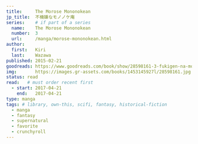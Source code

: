 ```yaml
---
title:     The Morose Mononokean
jp_title:  不機嫌なモノノケ庵
series:    # if part of a series
  name:    The Morose Mononokean
  number:  3
  url:     /manga/morose-mononokean.html
author: 
  first:   Kiri 
  last:    Wazawa
published: 2015-02-21 
goodreads: https://www.goodreads.com/book/show/28598161-3-fukigen-na-mononokean-3
img:       https://images.gr-assets.com/books/1453145927l/28598161.jpg
status: read
read:   # must order recent first
  - start: 2017-04-21  
    end:   2017-04-21 
type: manga
tags: # library, own-this, scifi, fantasy, historical-fiction
  - manga
  - fantasy
  - supernatural
  - favorite
  - crunchyroll
---
```


